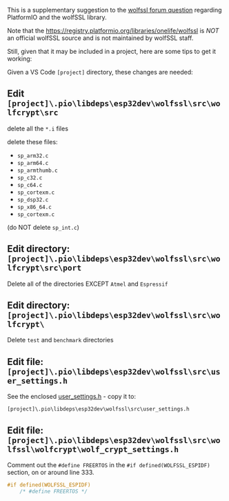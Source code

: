This is a supplementary suggestion to the [wolfssl forum question](https://www.wolfssl.com/forums/post7407.html)
regarding PlatformIO and the wolfSSL library.

Note that the https://registry.platformio.org/libraries/onelife/wolfssl is *NOT* an official wolfSSL source
and is not maintained by wolfSSL staff.

Still, given that it may be included in a project, here are some tips to get it working:

Given a VS Code `[project]` directory, these changes are needed:

## Edit `[project]\.pio\libdeps\esp32dev\wolfssl\src\wolfcrypt\src`

delete all the `*.i` files

delete these files:

- `sp_arm32.c`
- `sp_arm64.c`
- `sp_armthumb.c`
- `sp_c32.c`
- `sp_c64.c`
- `sp_cortexm.c`
- `sp_dsp32.c`
- `sp_x86_64.c`
- `sp_cortexm.c`

(do NOT delete `sp_int.c`)

## Edit directory: `[project]\.pio\libdeps\esp32dev\wolfssl\src\wolfcrypt\src\port`

Delete all of the directories EXCEPT `Atmel` and `Espressif`


## Edit directory:`[project]\.pio\libdeps\esp32dev\wolfssl\src\wolfcrypt\`

Delete `test` and `benchmark` directories


## Edit file: `[project]\.pio\libdeps\esp32dev\wolfssl\src\user_settings.h`

See the enclosed [user_settings.h](./user_settings.h) - copy it to:

`[project]\.pio\libdeps\esp32dev\wolfssl\src\user_settings.h`


## Edit file: `[project]\.pio\libdeps\esp32dev\wolfssl\src\wolfssl\wolfcrypt\wolf_crypt_settings.h`

Comment out the `#define FREERTOS` in the `#if defined(WOLFSSL_ESPIDF)` section, on or around line 333.

```c
#if defined(WOLFSSL_ESPIDF)
    /* #define FREERTOS */
```

